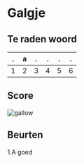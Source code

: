 # Galgje

## Te raden woord

|.|a|.|.|.|.|
|-|-|-|-|-|-|
|1|2|3|4|5|6|

## Score
![gallow](./images/1.png)

## Beurten
1.A goed